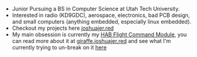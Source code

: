 - Junior Pursuing a BS in Computer Science at Utah Tech University.
- Interested in radio (KD9GDC), aerospace, electronics, bad PCB design, and small computers (anything embedded, especially linux embedded).
- Checkout my projects here [joshuajer.red](https://joshuajer.red/)
- My main obsession is currently my [HAB Flight Command Module](https://github.com/joshua-jerred/Giraffe), you can read more about it at [giraffe.joshuajer.red](http://giraffe.joshuajer.red/) and see what I'm currently trying to un-break on it [here](https://github.com/users/joshua-jerred/projects/3/views/2)
